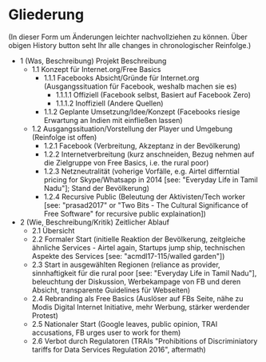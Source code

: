 # Gliederung

(In dieser Form um Änderungen leichter nachvollziehen zu können.
Über obigen History button seht Ihr alle changes in chronologischer Reinfolge.)

- 1 (Was, Beschreibung) Projekt Beschreibung
  - 1.1 Konzept für Internet.org/Free Basics 
    - 1.1.1 Facebooks Absicht/Gründe für Internet.org (Ausgangssituation für Facebook, weshalb machen sie es)
      - 1.1.1.1 Offiziell (Facebook selbst, Basiert auf Facebook Zero)
      - 1.1.1.2 Inoffiziell (Andere Quellen)
    - 1.1.2 Geplante Umsetzung/Idee/Konzept (Facebooks riesige Erwartung an Indien mit einfließen lassen)
  - 1.2 Ausgangssituation/Vorstellung der Player und Umgebung (Reinfolge ist offen)
    - 1.2.1 Facebook (Verbreitung, Akzeptanz in der Bevölkerung)
    - 1.2.2 Internetverbreitung (kurz anschneiden, Bezug nehmen auf die Zielgruppe von Free Basics, i.e. the rural poor)
    - 1.2.3 Netzneutralität (voherige Vorfälle, e.g. Airtel differntial pricing for Skype/Whatsapp in 2014 [see: "Everyday Life in Tamil Nadu"]; Stand der Bevölkerung)
    - 1.2.4 Recursive Public (Beleutung der Aktivisten/Tech worker [see: "prasad2017" or "Two Bits - The Cultural Significance of Free Software" for recursive public explaination])
- 2 (Wie, Beschreibung/Kritik) Zeitlicher Ablauf
  - 2.1 Übersicht
  - 2.2 Formaler Start (initielle Reaktion der Bevölkerung, zeitgleiche ähnliche Services - Airtel again, Startups jump ship, technischen Aspekte des Services [see: "acmdl17-115/walled garden"])
  - 2.3 Start in ausgewählten Regionen (reliance as provider, sinnhaftigkeit für die rural poor [see: "Everyday Life in Tamil Nadu"], beleuchtung der Diskussion, Werbekampage von FB und deren Absicht, transparente Guidelines für Webseiten)
  - 2.4 Rebranding als Free Basics (Auslöser auf FBs Seite, nähe zu Modis Digital Internet Initiative, mehr Werbung, stärker werdender Protest)
  - 2.5 Nationaler Start (Google leaves, public opinion, TRAI accusations, FB urges user to work for them)
  - 2.6 Verbot durch Regulatoren (TRAIs "Prohibitions of Discriminiatory tariffs for Data Services Regulation 2016", aftermath)

